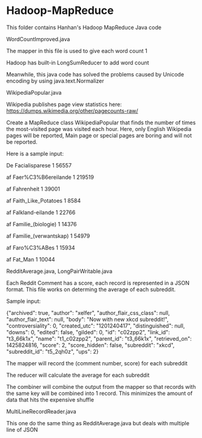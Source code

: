 # Hadoop-MapReduce
This folder contains Hanhan's Hadoop MapReduce Java code

WordCountImproved.java

The mapper in this file is used to give each word count 1

Hadoop has built-in LongSumReducer to add word count

Meanwhile, this java code has solved the problems caused by Unicode encoding by using java.text.Normalizer


WikipediaPopular.java

Wikipedia publishes page view statistics here: https://dumps.wikimedia.org/other/pagecounts-raw/

Create a MapReduce class WikipediaPopular that finds the number of times the most-visited page was visited each hour. Here, only English Wikipedia pages will be reported, Main page or special pages are boring and will not be reported.

Here is a sample input:

De Facialisparese 1 56557

af Faer%C3%B6ereilande 1 219519

af Fahrenheit 1 39001

af Faith_Like_Potatoes 1 8584

af Falkland-eilande 1 22766

af Familie_(biologie) 1 14376

af Familie_(verwantskap) 1 54979

af Faro%C3%ABes 1 15934

af Fat_Man 1 10044


RedditAverage.java, LongPairWritable.java

Each Reddit Comment has a score, each record is represented in a JSON format. This file works on determing the average of each subreddit.

Sample input:

{"archived": true, "author": "xelfer", "author_flair_css_class": null, "author_flair_text": null, "body": "Now with new xkcd subreddit!", "controversiality": 0, "created_utc": "1201240417", "distinguished": null, "downs": 0, "edited": false, "gilded": 0, "id": "c02zpp2", "link_id": "t3_66k1x", "name": "t1_c02zpp2", "parent_id": "t3_66k1x", "retrieved_on": 1425824816, "score": 2, "score_hidden": false, "subreddit": "xkcd", "subreddit_id": "t5_2qh0z", "ups": 2}

The mapper will record the (comment number, score) for each subreddit

The reducer will calculate the average for each subreddit

The combiner will combine the output from the mapper so that records with the same key will be combined into 1 record. This minimizes the amount of data that hits the expensive shuffle


MultiLineRecordReader.java

This one do the same thing as RedditAverage.java but deals with multiple line of JSON
